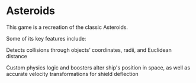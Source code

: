 # Asteroids

This game is a recreation of the classic Asteroids.

Some of its key features include:

Detects collisions through objects’ coordinates, radii, and Euclidean distance 

Custom physics logic and boosters alter ship's position in space, as well as accurate velocity transformations for shield deflection
